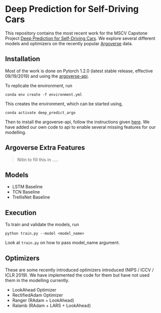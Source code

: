 # Deep Prediction for Self-Driving Cars

This repository contains the most recent work for the MSCV Capstone Project
[Deep Prediction for Self-Driving Cars](https://mscvprojects.ri.cmu.edu/2019teamg/). We explore several different models and optimizers on the recently popular [Argoverse](https://www.argoverse.org/) data.

## Installation

Most of the work is done on Pytorch 1.2.0 (latest stable release, effective 09/19/2019) and using the [argoverse-api](https://github.com/argoai/argoverse-api).

To replicate the environment, run

```shell
conda env create -f environment.yml
```

This creates the environment, which can be started using,
```shell
conda activate deep_predict_argo
```

Then to install the argoverse-api, follow the instructions given [here](https://github.com/argoai/argoverse-api#installation). We have added our own code to api to enable several missing features for our modelling.

## Argoverse Extra Features

> Nitin to fill this in .....

## Models

- LSTM Baseline
- TCN Baseline
- TrellisNet Baseline


## Execution

To train and validate the models, run 

```
python train.py --model <model_name>
```

Look at `train.py` on how to pass model_name argument.


## Optimizers

These are some recently introduced optimizers introduced (NIPS / ICCV / ICLR 2019). We have implemented the code for them but have not used them in the modelling currently.

- LookAhead Optimizer
- RectifiedAdam Optimizer
- Ranger (RAdam + LookAhead)
- Ralamb (RAdam + LARS + LookAhead)